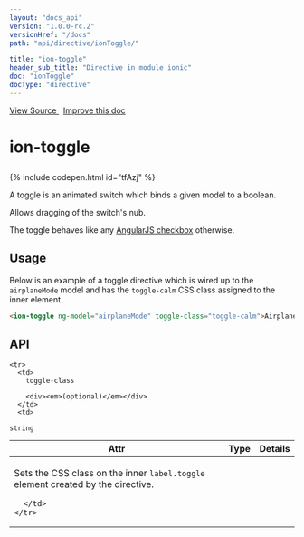 ```yaml
---
layout: "docs_api"
version: "1.0.0-rc.2"
versionHref: "/docs"
path: "api/directive/ionToggle/"

title: "ion-toggle"
header_sub_title: "Directive in module ionic"
doc: "ionToggle"
docType: "directive"
---
```


<div class="improve-docs">
  <a href='https://github.com/driftyco/ionic-v1/blob/master/js/angular/directive/toggle.js#L1'>
    View Source
  </a>
  &nbsp;
  <a href='http://github.com/driftyco/ionic/edit/master/js/angular/directive/toggle.js#L1'>
    Improve this doc
  </a>
</div>




<h1 class="api-title">

  ion-toggle



</h1>


{% include codepen.html id="tfAzj" %}




A toggle is an animated switch which binds a given model to a boolean.

Allows dragging of the switch's nub.

The toggle behaves like any [AngularJS checkbox](http://docs.angularjs.org/api/ng/input/input[checkbox]) otherwise.








  
<h2 id="usage">Usage</h2>
  
Below is an example of a toggle directive which is wired up to the `airplaneMode` model
and has the `toggle-calm` CSS class assigned to the inner element.

```html
<ion-toggle ng-model="airplaneMode" toggle-class="toggle-calm">Airplane Mode</ion-toggle>
```
  
  
<h2 id="api" style="clear:both;">API</h2>

<table class="table" style="margin:0;">
  <thead>
    <tr>
      <th>Attr</th>
      <th>Type</th>
      <th>Details</th>
    </tr>
  </thead>
  <tbody>
    
    <tr>
      <td>
        toggle-class
        
        <div><em>(optional)</em></div>
      </td>
      <td>
        
  <code>string</code>
      </td>
      <td>
        <p>Sets the CSS class on the inner <code>label.toggle</code> element created by the directive.</p>

        
      </td>
    </tr>
    
  </tbody>
</table>

  

  





